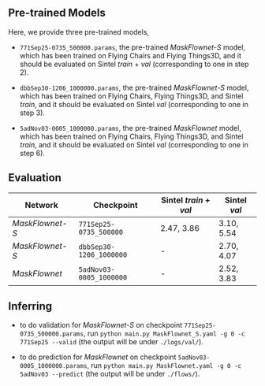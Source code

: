 ## Pre-trained Models

Here, we provide three pre-trained models,

- `771Sep25-0735_500000.params`, the pre-trained *MaskFlownet-S* model, which has been trained on Flying Chairs and Flying Things3D, and it should be evaluated on Sintel *train* + *val* (corresponding to one in step 2).

- `dbbSep30-1206_1000000.params`, the pre-trained *MaskFlownet-S* model, which has been trained on Flying Chairs, Flying Things3D, and Sintel *train*, and it should be evaluated on Sintel *val* (corresponding to one in step 3).

- `5adNov03-0005_1000000.params`, the pre-trained *MaskFlownet* model, which has been trained on Flying Chairs, Flying Things3D, and Sintel *train*, and it should be evaluated on Sintel *val* (corresponding to one in step 6).

## Evaluation

| Network | Checkpoint | Sintel *train* + *val* | Sintel *val* |
|---|---|---|---|
| *MaskFlownet-S* | `771Sep25-0735_500000`  | 2.47, 3.86 | 3.10, 5.54 |
| *MaskFlownet-S* | `dbbSep30-1206_1000000` | - | 2.70, 4.07 |
| *MaskFlownet*   | `5adNov03-0005_1000000` | - | 2.52, 3.83 |

## Inferring

- to do validation for *MaskFlownet-S* on checkpoint `771Sep25-0735_500000.params`, run `python main.py MaskFlownet_S.yaml -g 0 -c 771Sep25 --valid` (the output will be under `./logs/val/`).

- to do prediction for *MaskFlownet* on checkpoint `5adNov03-0005_1000000.params`, run `python main.py MaskFlownet.yaml -g 0 -c 5adNov03 --predict` (the output will be under `./flows/`).
